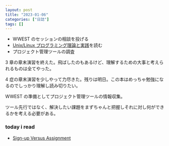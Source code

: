 ```yaml
---
layout: post
title: "2023-01-06"
categories: ["日誌"]
tags: []
---
```


- WWEST のセッションの相談を投げる
- [Unix/Linux プログラミング理論と実践](https://www.amazon.co.jp/dp/4048700219)を読む
- プロジェクト管理ツールの調査

3 章の章末演習を終えた。飛ばしたのもあるけど、理解するための大事と考えられるものは全てやった。

4 症の章末演習を少しやって力尽きた。残りは明日。この本はめっちゃ勉強になるのでしっかり理解し読み切りたい。

WWEST の準備としてプロジェクト管理ツールの情報収集。

ツール先行ではなく、解決したい課題をまずちゃんと把握しそれに対し何ができるかを考える必要がある。

### today i read

- [Sign-up Versus Assignment](https://geekincentives.substack.com/p/sign-up-versus-assignment)
